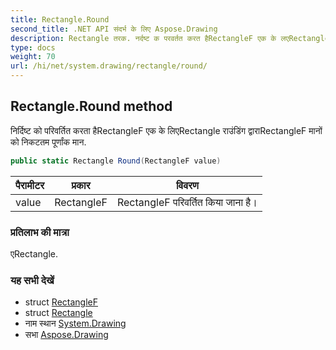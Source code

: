 ```yaml
---
title: Rectangle.Round
second_title: .NET API संदर्भ के लिए Aspose.Drawing
description: Rectangle तरक. नर्दष्ट क परवर्तत करत हैRectangleF एक के लएRectangle रउंडंग द्वरRectangleF मनं क नकटतम पूर्णंक मन.
type: docs
weight: 70
url: /hi/net/system.drawing/rectangle/round/
---
```

## Rectangle.Round method

निर्दिष्ट को परिवर्तित करता हैRectangleF एक के लिएRectangle राउंडिंग द्वाराRectangleF मानों को निकटतम पूर्णांक मान.

```csharp
public static Rectangle Round(RectangleF value)
```

| पैरामीटर | प्रकार | विवरण |
| --- | --- | --- |
| value | RectangleF | RectangleF परिवर्तित किया जाना है। |

### प्रतिलाभ की मात्रा

एRectangle.

### यह सभी देखें

* struct [RectangleF](../../rectanglef/)
* struct [Rectangle](../)
* नाम स्थान [System.Drawing](../../rectangle/)
* सभा [Aspose.Drawing](../../../)


